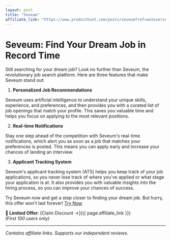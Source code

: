 ```yaml
---
layout: post
title: "Seveum"
affiliate_link: "https://www.producthunt.com/posts/seveum?ref=autoverse&utm_source=autoverse"
---
```


Seveum: Find Your Dream Job in Record Time
============================================

Still searching for your dream job? Look no further than Seveum, the revolutionary job search platform. Here are three features that make Seveum stand out:

1. **Personalized Job Recommendations**

Seveum uses artificial intelligence to understand your unique skills, experience, and preferences, and then provides you with a curated list of job openings that match your profile. This saves you valuable time and helps you focus on applying to the most relevant positions.

2. **Real-time Notifications**

Stay one step ahead of the competition with Seveum's real-time notifications, which alert you as soon as a job that matches your preferences is posted. This means you can apply early and increase your chances of landing an interview.

3. **Applicant Tracking System**

Seveum's applicant tracking system (ATS) helps you keep track of your job applications, so you never lose track of where you've applied or what stage your application is at. It also provides you with valuable insights into the hiring process, so you can improve your chances of success.

Try Seveum now and get a step closer to finding your dream job. But hurry, this offer won't last forever! [Try Now](https://www.producthunt.com/r/p/962967?app_id=339)

**🚨 Limited Offer**: [Claim Discount →]({{ page.affiliate_link }})  
*(First 100 users only)*  

---

*Contains affiliate links. Supports our independent reviews.*

